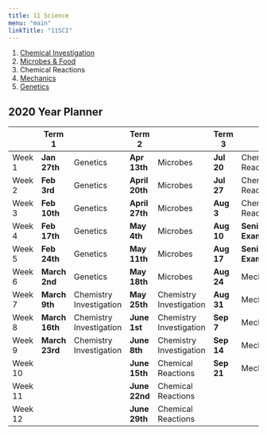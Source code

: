 ```yaml
---
title: 11 Science
menu: "main"
linkTitle: "11SCI"
---
```


1. [Chemical Investigation](as90930/)
2. [Microbes & Food](as90950/)
3. Chemical Reactions
4. [Mechanics](as90940/)
5. [Genetics](as90948/)

## 2020 Year Planner

|         | Term 1         |                         | Term 2         |                         | Term 3     |                    | Term 4      |                |
|---------|----------------|-------------------------|----------------|-------------------------|------------|--------------------|-------------|----------------|
| Week 1  | __Jan 27th__   | Genetics                | __Apr 13th__   | Microbes                | __Jul 20__ | Chemical Reactions | __Oct 12__  | Mechanics      |
| Week 2  | __Feb 3rd__    | Genetics                | __April 20th__ | Microbes                | __Jul 27__ | Chemical Reactions | __Oct 19__  | Mechanics      |
| Week 3  | __Feb 10th__   | Genetics                | __April 27th__ | Microbes                | __Aug 3__  | Chemical Reactions | __Oct 26__  | Revision       |
| Week 4  | __Feb 17th__   | Genetics                | __May 4th__    | Microbes                | __Aug 10__ | __Senior Exams__   | __Nov 2__   | Prize Giving   |
| Week 5  | __Feb 24th__   | Genetics                | __May 11th__   | Microbes                | __Aug 17__ | __Senior Exams__   | __Nov 9__   | __NCEA Exams__ |
| Week 6  | __March 2nd__  | Genetics                | __May 18th__   | Microbes                | __Aug 24__ | Mechanics          | __Nov 16__  | __NCEA Exams__ |
| Week 7  | __March 9th__  | Chemistry Investigation | __May 25th__   | Chemistry Investigation | __Aug 31__ | Mechanics          | __Nov 23__  | __NCEA Exams__ |
| Week 8  | __March 16th__ | Chemistry Investigation | __June 1st__   | Chemistry Investigation | __Sep 7__  | Mechanics          | __Nov 30__  | __NCEA Exams__ |
| Week 9  | __March 23rd__ | Chemistry Investigation | __June 8th__   | Chemistry Investigation | __Sep 14__ | Mechanics          | __Dec 7th__ | __NCEA Exams__ |
| Week 10 |                |                         | __June 15th__  | Chemical Reactions      | __Sep 21__ | Mechanics          |             |                |
| Week 11 |                |                         | __June 22nd__  | Chemical Reactions      |            |                    |             |                |
| Week 12 |                |                         | __June 29th__  | Chemical Reactions      |            |                    |             |                |
